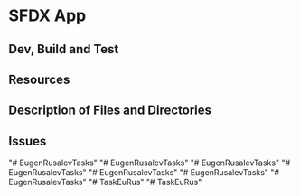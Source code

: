 # SFDX  App

## Dev, Build and Test


## Resources


## Description of Files and Directories


## Issues


"# EugenRusalevTasks" 
"# EugenRusalevTasks" 
"# EugenRusalevTasks" 
"# EugenRusalevTasks" 
"# EugenRusalevTasks" 
"# EugenRusalevTasks" 
"# EugenRusalevTasks" 
"# TaskEuRus" 
"# TaskEuRus" 
